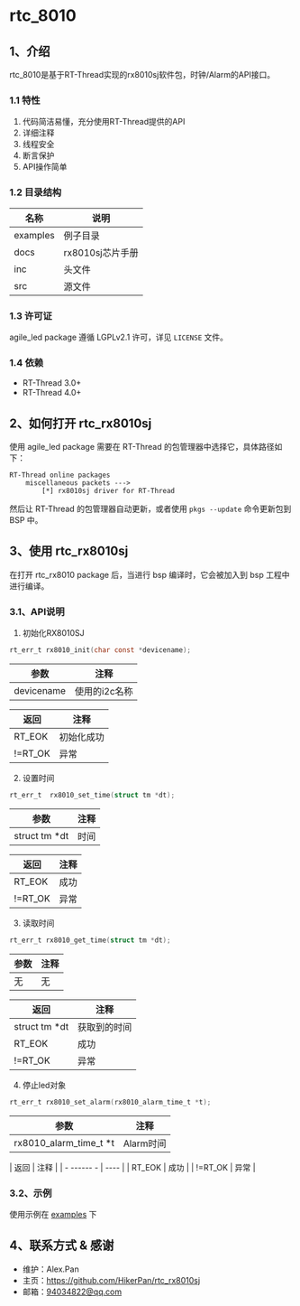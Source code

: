 # rtc_8010

## 1、介绍

rtc_8010是基于RT-Thread实现的rx8010sj软件包，时钟/Alarm的API接口。

### 1.1 特性

1. 代码简洁易懂，充分使用RT-Thread提供的API
2. 详细注释
3. 线程安全
4. 断言保护
5. API操作简单

### 1.2 目录结构

| 名称     | 说明             |
| -------- | ---------------- |
| examples | 例子目录         |
| docs     | rx8010sj芯片手册 |
| inc      | 头文件           |
| src      | 源文件           |

### 1.3 许可证

agile_led package 遵循 LGPLv2.1 许可，详见 `LICENSE` 文件。

### 1.4 依赖

- RT-Thread 3.0+
- RT-Thread 4.0+

## 2、如何打开 rtc_rx8010sj

使用 agile_led package 需要在 RT-Thread 的包管理器中选择它，具体路径如下：

```
RT-Thread online packages
    miscellaneous packets --->
        [*] rx8010sj driver for RT-Thread
```

然后让 RT-Thread 的包管理器自动更新，或者使用 `pkgs --update` 命令更新包到 BSP 中。

## 3、使用 rtc_rx8010sj

在打开 rtc_rx8010 package 后，当进行 bsp 编译时，它会被加入到 bsp 工程中进行编译。

### 3.1、API说明

1. 初始化RX8010SJ

```C
rt_err_t rx8010_init(char const *devicename);
```

| 参数         | 注释                          |
| ------------ | ----------------------------- |
| devicename   | 使用的i2c名称                 |


| 返回      | 注释              |
| --------- | ----------------- |
| RT_EOK    | 初始化成功 		|
| !=RT_OK | 异常 |


2. 设置时间

```C
rt_err_t  rx8010_set_time(struct tm *dt);
```

| 参数 | 注释 |
| ---- | ---- |
|struct tm *dt   | 时间|

|  返回  |   注释   |
| ------ |   ----   |
| RT_EOK |   成功   |
| !=RT_OK | 异常 |

3. 读取时间

```C
rt_err_t rx8010_get_time(struct tm *dt);
```

| 参数 | 注释 |
| ---- | ---- |
| 无  | 无 |

| 返回    | 注释 |
| ------- | ---- |
|struct tm *dt   | 获取到的时间 |
| RT_EOK  | 成功 |
| !=RT_OK | 异常 |

4. 停止led对象

```C
rt_err_t rx8010_set_alarm(rx8010_alarm_time_t *t);
```

| 参数 | 注释 |
| ---- | ---- |
|rx8010_alarm_time_t *t | Alarm时间|

|  返回      |  注释  |
| - ------ - |  ----  |
| RT_EOK  | 成功 |
| !=RT_OK | 异常 |



### 3.2、示例

使用示例在 [examples](./examples) 下


## 4、联系方式 & 感谢

* 维护：Alex.Pan
* 主页：<https://github.com/HikerPan/rtc_rx8010sj>
* 邮箱：<94034822@qq.com>